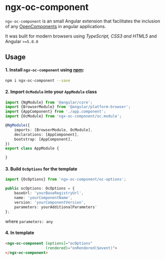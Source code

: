 # ngx-oc-component

`ngx-oc-component` is an small Angular extension that facilitates the inclusion of any [OpenComponents](https://github.com/opencomponents/oc) in angular applications.

It was built for modern browsers using _TypeScript, CSS3 and HTML5_ and Angular `>=5.0.0`

## Usage
#### 1. Install `ngx-oc-component` using [npm](https://www.npmjs.com/package/@guestlinelabs/ngx-oc-component):
```sh
npm i ngx-oc-component --save
```

#### 2. Import `OcModule` into your `AppModule` class
```ts
import {NgModule} from '@angular/core';
import {BrowserModule} from '@angular/platform-browser';
import {AppComponent} from './app.component';
import {OcModule} from 'ngx-oc-component/oc.module';

@NgModule({
    imports: [BrowserModule, OcModule],
    declarations: [AppComponent],
    bootstrap: [AppComponent],
})
export class AppModule {

}
```
#### 3. Build `OcOptions` for the template
```ts
import {OcOptions} from 'ngx-oc-component/oc-options';

public ocOptions: OcOptions = {
    baseUrl: 'yourBaseRegistryUrl',
    name: 'yourComponentName',
    version: 'yourComponentVersion',
    parameters: yourAdditionalParameters'
};
``` 
where `parameters: any`

#### 4. In template
```html
<ngx-oc-component [options]="ocOptions"
                  (rendered)="onRendered($event)">
</ngx-oc-component>
```
